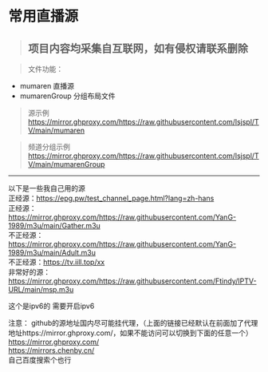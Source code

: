 # 常用直播源                       
 
>## 项目内容均采集自互联网，如有侵权请联系删除            

> 文件功能：                  
* mumaren  直播源        
* mumarenGroup  分组布局文件             

> 源示例             
https://mirror.ghproxy.com/https://raw.githubusercontent.com/lsjspl/TV/main/mumaren            

> 频道分组示例                               
https://mirror.ghproxy.com/https://raw.githubusercontent.com/lsjspl/TV/main/mumarenGroup           




---
以下是一些我自己用的源   
正经源：https://epg.pw/test_channel_page.html?lang=zh-hans   
正经源：https://mirror.ghproxy.com/https://raw.githubusercontent.com/YanG-1989/m3u/main/Gather.m3u   
不正经源：https://mirror.ghproxy.com/https://raw.githubusercontent.com/YanG-1989/m3u/main/Adult.m3u   
不正经源：https://tv.iill.top/xx    
非常好的源：
https://mirror.ghproxy.com/https://raw.githubusercontent.com/Ftindy/IPTV-URL/main/msp.m3u    

这个是ipv6的 需要开启ipv6


注意： github的源地址国内尽可能挂代理，（上面的链接已经默认在前面加了代理地址https://mirror.ghproxy.com/，如果不能访问可以切换到下面的任意一个）    
https://mirror.ghproxy.com/    
https://mirrors.chenby.cn/    
自己百度搜索个也行    


